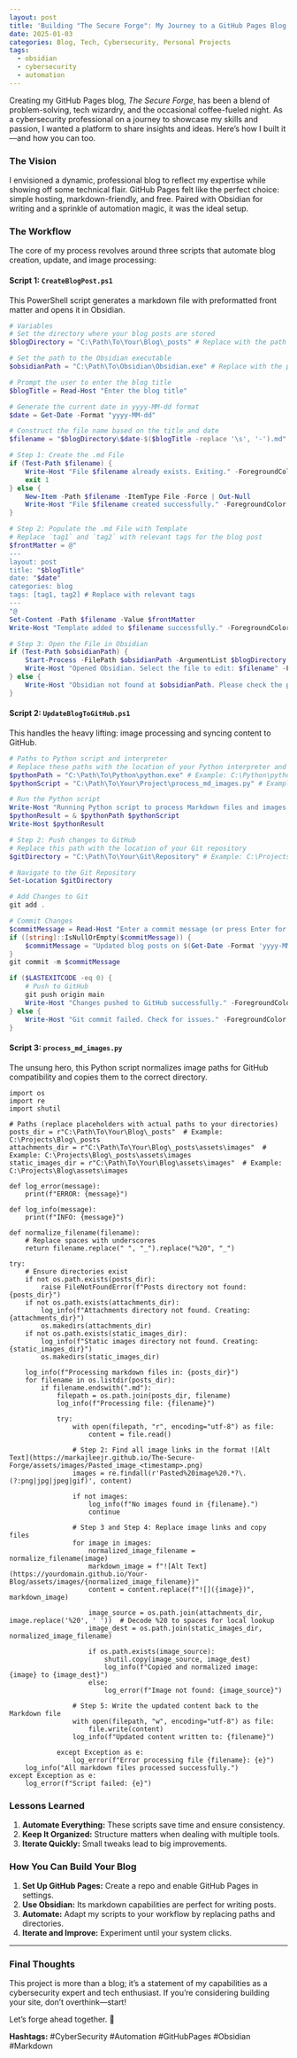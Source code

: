 ```yaml
---
layout: post
title: 'Building "The Secure Forge": My Journey to a GitHub Pages Blog'
date: 2025-01-03
categories: Blog, Tech, Cybersecurity, Personal Projects
tags:
  - obsidian
  - cybersecurity
  - automation
---
```

Creating my GitHub Pages blog, _The Secure Forge_, has been a blend of problem-solving, tech wizardry, and the occasional coffee-fueled night. As a cybersecurity professional on a journey to showcase my skills and passion, I wanted a platform to share insights and ideas. Here’s how I built it—and how you can too.

### The Vision

I envisioned a dynamic, professional blog to reflect my expertise while showing off some technical flair. GitHub Pages felt like the perfect choice: simple hosting, markdown-friendly, and free. Paired with Obsidian for writing and a sprinkle of automation magic, it was the ideal setup.

### The Workflow

The core of my process revolves around three scripts that automate blog creation, update, and image processing:

#### Script 1: `CreateBlogPost.ps1`

This PowerShell script generates a markdown file with preformatted front matter and opens it in Obsidian.
```PowerShell
# Variables
# Set the directory where your blog posts are stored
$blogDirectory = "C:\Path\To\Your\Blog\_posts" # Replace with the path to your blog's _posts directory

# Set the path to the Obsidian executable
$obsidianPath = "C:\Path\To\Obsidian\Obsidian.exe" # Replace with the path to the Obsidian application

# Prompt the user to enter the blog title
$blogTitle = Read-Host "Enter the blog title"

# Generate the current date in yyyy-MM-dd format
$date = Get-Date -Format "yyyy-MM-dd"

# Construct the file name based on the title and date
$filename = "$blogDirectory\$date-$($blogTitle -replace '\s', '-').md"

# Step 1: Create the .md File
if (Test-Path $filename) {
    Write-Host "File $filename already exists. Exiting." -ForegroundColor Yellow
    exit 1
} else {
    New-Item -Path $filename -ItemType File -Force | Out-Null
    Write-Host "File $filename created successfully." -ForegroundColor Green
}

# Step 2: Populate the .md File with Template
# Replace `tag1` and `tag2` with relevant tags for the blog post
$frontMatter = @"
---
layout: post
title: "$blogTitle"
date: "$date"
categories: blog
tags: [tag1, tag2] # Replace with relevant tags
---
"@
Set-Content -Path $filename -Value $frontMatter
Write-Host "Template added to $filename successfully." -ForegroundColor Green

# Step 3: Open the File in Obsidian
if (Test-Path $obsidianPath) {
    Start-Process -FilePath $obsidianPath -ArgumentList $blogDirectory
    Write-Host "Opened Obsidian. Select the file to edit: $filename" -ForegroundColor Green
} else {
    Write-Host "Obsidian not found at $obsidianPath. Please check the path." -ForegroundColor Red
}
```
#### Script 2: `UpdateBlogToGitHub.ps1`

This handles the heavy lifting: image processing and syncing content to GitHub.
```PowerShell
# Paths to Python script and interpreter
# Replace these paths with the location of your Python interpreter and script
$pythonPath = "C:\Path\To\Python\python.exe" # Example: C:\Python\python.exe
$pythonScript = "C:\Path\To\Your\Project\process_md_images.py" # Example: C:\Projects\process_md_images.py

# Run the Python script
Write-Host "Running Python script to process Markdown files and images..." -ForegroundColor Cyan
$pythonResult = & $pythonPath $pythonScript
Write-Host $pythonResult

# Step 2: Push changes to GitHub
# Replace this path with the location of your Git repository
$gitDirectory = "C:\Path\To\Your\Git\Repository" # Example: C:\Projects\MyBlog

# Navigate to the Git Repository
Set-Location $gitDirectory

# Add Changes to Git
git add .

# Commit Changes
$commitMessage = Read-Host "Enter a commit message (or press Enter for default message)"
if ([string]::IsNullOrEmpty($commitMessage)) {
    $commitMessage = "Updated blog posts on $(Get-Date -Format 'yyyy-MM-dd HH:mm:ss')"
}
git commit -m $commitMessage

if ($LASTEXITCODE -eq 0) {
    # Push to GitHub
    git push origin main
    Write-Host "Changes pushed to GitHub successfully." -ForegroundColor Green
} else {
    Write-Host "Git commit failed. Check for issues." -ForegroundColor Red
}

```
#### Script 3: `process_md_images.py`

The unsung hero, this Python script normalizes image paths for GitHub compatibility and copies them to the correct directory.
```Pyhton
import os
import re
import shutil

# Paths (replace placeholders with actual paths to your directories)
posts_dir = r"C:\Path\To\Your\Blog\_posts"  # Example: C:\Projects\Blog\_posts
attachments_dir = r"C:\Path\To\Your\Blog\_posts\assets\images"  # Example: C:\Projects\Blog\_posts\assets\images
static_images_dir = r"C:\Path\To\Your\Blog\assets\images"  # Example: C:\Projects\Blog\assets\images

def log_error(message):
    print(f"ERROR: {message}")

def log_info(message):
    print(f"INFO: {message}")

def normalize_filename(filename):
    # Replace spaces with underscores
    return filename.replace(" ", "_").replace("%20", "_")

try:
    # Ensure directories exist
    if not os.path.exists(posts_dir):
        raise FileNotFoundError(f"Posts directory not found: {posts_dir}")
    if not os.path.exists(attachments_dir):
        log_info(f"Attachments directory not found. Creating: {attachments_dir}")
        os.makedirs(attachments_dir)
    if not os.path.exists(static_images_dir):
        log_info(f"Static images directory not found. Creating: {static_images_dir}")
        os.makedirs(static_images_dir)

    log_info(f"Processing markdown files in: {posts_dir}")
    for filename in os.listdir(posts_dir):
        if filename.endswith(".md"):
            filepath = os.path.join(posts_dir, filename)
            log_info(f"Processing file: {filename}")

            try:
                with open(filepath, "r", encoding="utf-8") as file:
                    content = file.read()

                # Step 2: Find all image links in the format ![Alt Text](https://markajleejr.github.io/The-Secure-Forge/assets/images/Pasted_image_<timestamp>.png)
                images = re.findall(r'Pasted%20image%20.*?\.(?:png|jpg|jpeg|gif)', content)

                if not images:
                    log_info(f"No images found in {filename}.")
                    continue

                # Step 3 and Step 4: Replace image links and copy files
                for image in images:
                    normalized_image_filename = normalize_filename(image)
                    markdown_image = f"![Alt Text](https://yourdomain.github.io/Your-Blog/assets/images/{normalized_image_filename})"
                    content = content.replace(f"![]({image})", markdown_image)

                    image_source = os.path.join(attachments_dir, image.replace('%20', ' '))  # Decode %20 to spaces for local lookup
                    image_dest = os.path.join(static_images_dir, normalized_image_filename)

                    if os.path.exists(image_source):
                        shutil.copy(image_source, image_dest)
                        log_info(f"Copied and normalized image: {image} to {image_dest}")
                    else:
                        log_error(f"Image not found: {image_source}")

                # Step 5: Write the updated content back to the Markdown file
                with open(filepath, "w", encoding="utf-8") as file:
                    file.write(content)
                log_info(f"Updated content written to: {filename}")

            except Exception as e:
                log_error(f"Error processing file {filename}: {e}")
    log_info("All markdown files processed successfully.")
except Exception as e:
    log_error(f"Script failed: {e}")

```
### Lessons Learned

1. **Automate Everything:** These scripts save time and ensure consistency.
2. **Keep It Organized:** Structure matters when dealing with multiple tools.
3. **Iterate Quickly:** Small tweaks lead to big improvements.

### How You Can Build Your Blog

1. **Set Up GitHub Pages:** Create a repo and enable GitHub Pages in settings.
2. **Use Obsidian:** Its markdown capabilities are perfect for writing posts.
3. **Automate:** Adapt my scripts to your workflow by replacing paths and directories.
4. **Iterate and Improve:** Experiment until your system clicks.

---

### Final Thoughts

This project is more than a blog; it’s a statement of my capabilities as a cybersecurity expert and tech enthusiast. If you’re considering building your site, don’t overthink—start!

Let’s forge ahead together. 🚀

**Hashtags:** #CyberSecurity #Automation #GitHubPages #Obsidian #Markdown